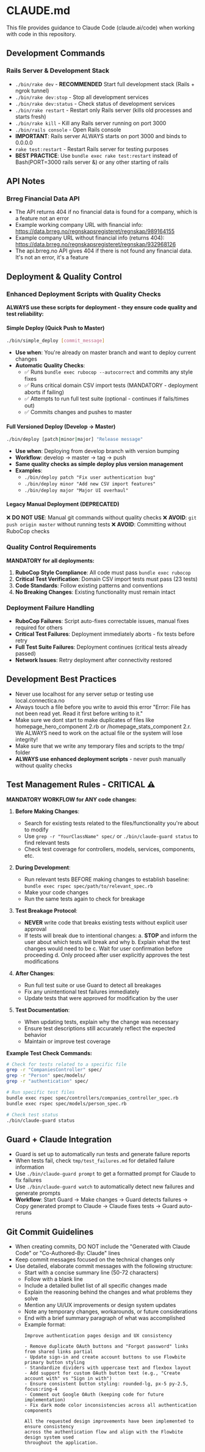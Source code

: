 # CLAUDE.md

This file provides guidance to Claude Code (claude.ai/code) when working with code in this repository.

## Development Commands

### Rails Server & Development Stack
- `./bin/rake dev` - **RECOMMENDED** Start full development stack (Rails + ngrok tunnel)
- `./bin/rake dev:stop` - Stop all development services
- `./bin/rake dev:status` - Check status of development services
- `./bin/rake restart` - Restart only Rails server (kills old processes and starts fresh)
- `./bin/rake kill` - Kill any Rails server running on port 3000
- `./bin/rails console` - Open Rails console
- **IMPORTANT**: Rails server ALWAYS starts on port 3000 and binds to 0.0.0.0
- `rake test:restart` - Restart Rails server for testing purposes
- **BEST PRACTICE**: Use `bundle exec rake test:restart` instead of Bash(PORT=3000 rails server &) or any other starting of rails

## API Notes

### Brreg Financial Data API
- The API returns 404 if no financial data is found for a company, which is a feature not an error
- Example working company URL with financial info: https://data.brreg.no/regnskapsregisteret/regnskap/989164155
- Example company URL without financial info (returns 404): https://data.brreg.no/regnskapsregisteret/regnskap/932968126
- The api.brreg.no API gives 404 if there is not found any financial data. It's not an error, it's a feature

## Deployment & Quality Control

### Enhanced Deployment Scripts with Quality Checks
**ALWAYS use these scripts for deployment - they ensure code quality and test reliability:**

#### Simple Deploy (Quick Push to Master)
```bash
./bin/simple_deploy [commit_message]
```
- **Use when**: You're already on master branch and want to deploy current changes
- **Automatic Quality Checks**:
  - ✅ Runs `bundle exec rubocop --autocorrect` and commits any style fixes
  - ✅ Runs critical domain CSV import tests (MANDATORY - deployment aborts if failing)
  - ✅ Attempts to run full test suite (optional - continues if fails/times out)
  - ✅ Commits changes and pushes to master

#### Full Versioned Deploy (Develop → Master)
```bash
./bin/deploy [patch|minor|major] "Release message"
```
- **Use when**: Deploying from develop branch with version bumping
- **Workflow**: develop → master → tag → push
- **Same quality checks as simple deploy plus version management**
- **Examples**:
  - `./bin/deploy patch "Fix user authentication bug"`
  - `./bin/deploy minor "Add new CSV import features"`
  - `./bin/deploy major "Major UI overhaul"`

#### Legacy Manual Deployment (DEPRECATED)
❌ **DO NOT USE**: Manual git commands without quality checks
❌ **AVOID**: `git push origin master` without running tests
❌ **AVOID**: Committing without RuboCop checks

### Quality Control Requirements
**MANDATORY for all deployments:**
1. **RuboCop Style Compliance**: All code must pass `bundle exec rubocop`
2. **Critical Test Verification**: Domain CSV import tests must pass (23 tests)
3. **Code Standards**: Follow existing patterns and conventions
4. **No Breaking Changes**: Existing functionality must remain intact

### Deployment Failure Handling
- **RuboCop Failures**: Script auto-fixes correctable issues, manual fixes required for others
- **Critical Test Failures**: Deployment immediately aborts - fix tests before retry
- **Full Test Suite Failures**: Deployment continues (critical tests already passed)
- **Network Issues**: Retry deployment after connectivity restored

## Development Best Practices
- Never use localhost for any server setup or testing use local.connectica.no
- Always touch a file before you write to avoid this error "Error: File has not been read yet. Read it first before writing to it."
- Make sure we dont start to make duplicates of files like homepage_hero_component 2.rb or /homepage_stats_component 2.r. We ALWAYS need to work on the actual file or the system will lose integrity!
- Make sure that we write any temporary files and scripts to the tmp/ folder
- **ALWAYS use enhanced deployment scripts** - never push manually without quality checks

## Test Management Rules - CRITICAL ⚠️
**MANDATORY WORKFLOW for ANY code changes:**

1. **Before Making Changes**: 
   - Search for existing tests related to the files/functionality you're about to modify
   - Use `grep -r "YourClassName" spec/` or `./bin/claude-guard status` to find relevant tests
   - Check test coverage for controllers, models, services, components, etc.

2. **During Development**:
   - Run relevant tests BEFORE making changes to establish baseline: `bundle exec rspec spec/path/to/relevant_spec.rb`
   - Make your code changes
   - Run the same tests again to check for breakage

3. **Test Breakage Protocol**:
   - **NEVER** write code that breaks existing tests without explicit user approval
   - If tests will break due to intentional changes:
     a. **STOP** and inform the user about which tests will break and why
     b. Explain what the test changes would need to be
     c. Wait for user confirmation before proceeding
     d. Only proceed after user explicitly approves the test modifications

4. **After Changes**:
   - Run full test suite or use Guard to detect all breakages
   - Fix any unintentional test failures immediately
   - Update tests that were approved for modification by the user

5. **Test Documentation**:
   - When updating tests, explain why the change was necessary
   - Ensure test descriptions still accurately reflect the expected behavior
   - Maintain or improve test coverage

**Example Test Check Commands:**
```bash
# Check for tests related to a specific file
grep -r "CompaniesController" spec/
grep -r "Person" spec/models/
grep -r "authentication" spec/

# Run specific test files
bundle exec rspec spec/controllers/companies_controller_spec.rb
bundle exec rspec spec/models/person_spec.rb

# Check test status
./bin/claude-guard status
```

## Guard + Claude Integration
- Guard is set up to automatically run tests and generate failure reports
- When tests fail, check `tmp/test_failures.md` for detailed failure information
- Use `./bin/claude-guard prompt` to get a formatted prompt for Claude to fix failures
- Use `./bin/claude-guard watch` to automatically detect new failures and generate prompts
- **Workflow**: Start Guard → Make changes → Guard detects failures → Copy generated prompt to Claude → Claude fixes tests → Guard auto-reruns

## Git Commit Guidelines
- When creating commits, DO NOT include the "Generated with Claude Code" or "Co-Authored-By: Claude" lines
- Keep commit messages focused on the technical changes only
- Use detailed, elaborate commit messages with the following structure:
  - Start with a concise summary line (50-72 characters)
  - Follow with a blank line
  - Include a detailed bullet list of all specific changes made
  - Explain the reasoning behind the changes and what problems they solve
  - Mention any UI/UX improvements or design system updates
  - Note any temporary changes, workarounds, or future considerations
  - End with a brief summary paragraph of what was accomplished
  - Example format:
    ```
    Improve authentication pages design and UX consistency

    - Remove duplicate OAuth buttons and "Forgot password" links from shared links partial
    - Update sign-in and create account buttons to use Flowbite primary button styling
    - Standardize dividers with uppercase text and flexbox layout  
    - Add support for custom OAuth button text (e.g., "Create account with" vs "Sign in with")
    - Ensure consistent button styling: rounded-lg, px-5 py-2.5, focus:ring-4
    - Comment out Google OAuth (keeping code for future implementation)
    - Fix dark mode color inconsistencies across all authentication components

    All the requested design improvements have been implemented to ensure consistency
    across the authentication flow and align with the Flowbite design system used
    throughout the application.
    ```